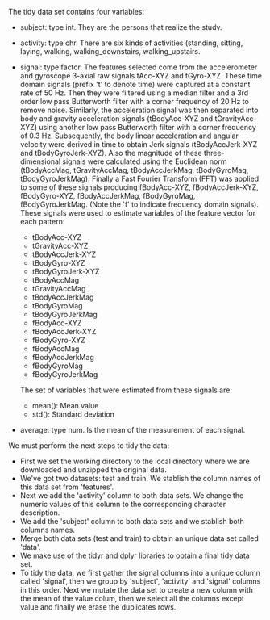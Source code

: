 
The tidy data set contains four variables:

  - subject: type int. They are the persons that realize the study.
  - activity: type chr. There are six kinds of activities (standing, sitting, laying, walking, walking_downstairs, walking_upstairs.
  - signal: type factor. The features selected come from the accelerometer and gyroscope 3-axial raw signals tAcc-XYZ and tGyro-XYZ. These time domain signals (prefix 't' to denote time) were captured at a constant rate of 50 Hz. Then they were filtered using a median filter and a 3rd order low pass Butterworth filter with a corner frequency of 20 Hz to remove noise. Similarly, the acceleration signal was then separated into body and gravity acceleration signals (tBodyAcc-XYZ and tGravityAcc-XYZ) using another low pass Butterworth filter with a corner frequency of 0.3 Hz. Subsequently, the body linear acceleration and angular velocity were derived in time to obtain Jerk signals (tBodyAccJerk-XYZ and tBodyGyroJerk-XYZ). Also the magnitude of these three-dimensional signals were calculated using the Euclidean norm (tBodyAccMag, tGravityAccMag, tBodyAccJerkMag, tBodyGyroMag, tBodyGyroJerkMag). Finally a Fast Fourier Transform (FFT) was applied to some of these signals producing fBodyAcc-XYZ, fBodyAccJerk-XYZ, fBodyGyro-XYZ, fBodyAccJerkMag, fBodyGyroMag, fBodyGyroJerkMag. (Note the 'f' to indicate frequency domain signals). These signals were used to estimate variables of the feature vector for each pattern:
    * tBodyAcc-XYZ
    * tGravityAcc-XYZ
    * tBodyAccJerk-XYZ
    * tBodyGyro-XYZ
    * tBodyGyroJerk-XYZ
    * tBodyAccMag
    * tGravityAccMag
    * tBodyAccJerkMag
    * tBodyGyroMag
    * tBodyGyroJerkMag
    * fBodyAcc-XYZ
    * fBodyAccJerk-XYZ
    * fBodyGyro-XYZ
    * fBodyAccMag
    * fBodyAccJerkMag
    * fBodyGyroMag
    * fBodyGyroJerkMag
    
    The set of variables that were estimated from these signals are:
    
    * mean(): Mean value
    * std(): Standard deviation
    
  - average: type num. Is the mean of the measurement of each signal.
  
We must perform the next steps to tidy the data:

  - First we set the working directory to the local directory where we are downloaded and unzipped the original data.
  - We've got two datasets: test and train. We stablish the column names of this data set from 'features'.
  - Next we add the 'activity' column to both data sets. We change the numeric values of this column to the corresponding character description.
  - We add the 'subject' column to both data sets and we stablish both columns names.
  - Merge both data sets (test and train) to obtain an unique data set called 'data'.
  - We make use of the tidyr and dplyr libraries to obtain a final tidy data set.
  - To tidy the data, we first gather the signal columns into a unique column called 'signal', then we group by 'subject', 'activity' and 'signal' columns in this order. Next we mutate the data set to create a new column with the mean of the value colum, then we select all the columns except value and finally we erase the duplicates rows.
